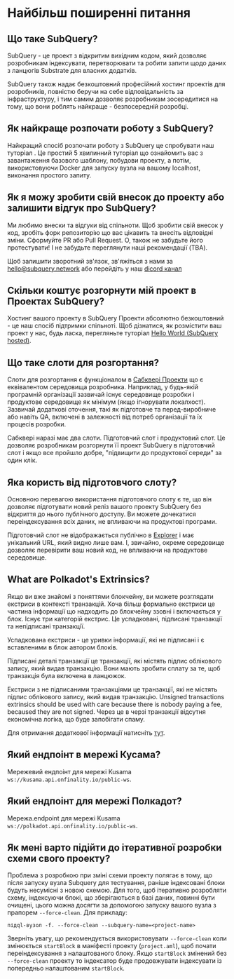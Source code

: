 # Найбільш поширенні питання

## Що таке SubQuery?

SubQuery - це проект з відкритим вихідним кодом, який дозволяє розробникам індексувати, перетворювати та робити запити щодо даних з ланцюгів Substrate для власних додатків.

SubQuery також надає безкоштовний професійний хостинг проектів для розробників, повністю беручи на себе відповідальність за інфраструктуру, і тим самим дозволяє розробникам зосередитися на тому, що вони роблять найкраще - безпосередній розробці.

## Як найкраще розпочати роботу з SubQuery?

Найкращий спосіб розпочати роботу з SubQuery це спробувати наш туторіал <Hello world>. Це простий 5 хвилинний туторіал що ознайомить вас з завантаження базового шаблону, побудови проекту, а потім, використовуючи Docker для запуску вузла на вашому localhost, виконання простого запиту.

## Як я можу зробити свій внесок до проекту або залишити відгук про SubQuery?

Ми любимо внески та відгуки від спільноти. Щоб зробити свій внесок у код, зробіть форк репозиторію що вас цікавить та внесіть відповідні зміни. Сформуйте PR або Pull Request. О, також не забудьте його протестувати! І не забудьте переглянути наші рекомендації (TBA).

Щоб залишити зворотний зв'язок, зв'яжіться з нами за hello@subquery.network або перейдіть у наш [dicord канал](https://discord.com/invite/78zg8aBSMG)

## Скільки коштує розгорнути мій проект в Проектах SubQuery?

Хостинг вашого проекту в SubQuery Проекти абсолютно безкоштовний - це наш спосіб підтримки спільноті. Щоб дізнатися, як розмістити ваш проект у нас, будь ласка, перегляньте туторіал [Hello World (SubQuery hosted)](../quickstart/helloworld-hosted.md).

## Що таке слоти для розгортання?

Слоти для розгортання є функціоналом в [Сабквері Проекти](https://project.subquery.network) що є еквівалентом середовища розробника. Наприклад, у будь-якій програмній організації зазвичай існує середовище розробки і продуктове середовище як мінімум (якщо ігнорувати локалхост). Зазвичай додаткові оточення, такі як підготовче та перед-виробниче або навіть QA, включені в залежності від потреб організації та їх процесів розробки.

Сабквері наразі має два слоти. Підготовчий слот і продуктовий слот. Це дозволяє розробникам розгорнути її проект SubQuery в підготовчий слот і якщо все пройшло добре, "підвищити до продуктової середи" за один клік.

## Яка користь від підготовчого слоту?

Основною перевагою використання підготовчого слоту є те, що він дозволяє підготувати новий реліз вашого проекту SubQuery без відкриття до нього публічного доступу. Ви можете дочекатися переіндексування всіх даних, не впливаючи на продуктові програми.

Підготовчий слот не відображається публічно в [Explorer](https://explorer.subquery.network/) і має унікальний URL, який видно лише вам. І, звичайно, окреме середовище дозволяє перевірити ваш новий код, не впливаючи на продуктове середовище.

## What are Polkadot's Extrinsics?

Якщо ви вже знайомі з поняттями блокчейну, ви можете розглядати екстриси в контексті транзакцій. Хоча більш формально екстриси це частина інформації що надходить до блокчейну ззовні і включається у блок. Існує три категорій екстрис. Це успадковані, підписані транзакції та непідписані транзакції.

Успадкована екстриси - це уривки інформації, які не підписані і є вставленими в блок автором блоків.

Підписані деталі транзакції це транзакції, які містять підпис облікового запису, який видав транзакцію. Вони мають зробити сплату за те, щоб транзакція була включена в ланцюжок.

Екстриси з не підписаними транзакціями це транзакції, які не містять підпис облікового запису, який видав транзакцію. Unsigned transactions extrinsics should be used with care because there is nobody paying a fee, becaused they are not signed. Через це в черзі транзакції відсутня економічна логіка, що буде запобігати спаму.

Для отримання додаткової інформації натисніть [тут](https://substrate.dev/docs/en/knowledgebase/learn-substrate/extrinsics).

## Який ендпоінт в мережі Кусама?

Мережевий ендпоінт для мережі Kusama `ws://kusama.api.onfinality.io/public-ws`.

## Який ендпоінт для мережі Полкадот?

Мережа.endpoint для мережі Kusama `ws://polkadot.api.onfinality.io/public-ws`.

## Як мені варто підійти до ітеративної розробки схеми свого проекту?

Проблема з розробкою при зміні схеми проекту полягає в тому, що після запуску вузла Subquery для тестування, раніше індексовані блоки будуть несумісні з новою схемою. Для того, щоб ітеративно розробляти схему, індексуючи блокі, що зберігаються в базі даних, повинні бути очищені, цього можна досягти за допомогою запуску вашого вузла з прапорем `--force-clean`. Для прикладу:

```shell
підql-вузол -f. --force-clean --subquery-name=<project-name>
```

Зверніть увагу, що рекомендується використовувати `--force-clean` коли змінюється `startBlock` в маніфесті проекту (`project.aml`), щоб почати переіндексування з налаштованого блоку. Якщо `startBlock` змінений без `--force-clean` проекту то індексатор буде продовжувати індексувати із попередньо налаштованим `startBlock`.
